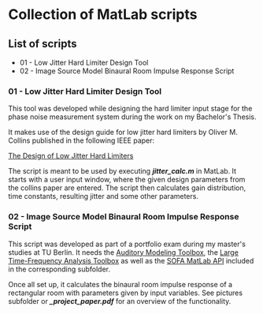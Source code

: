 # Collection of MatLab scripts

## List of scripts

- 01 - Low Jitter Hard Limiter Design Tool 
- 02 - Image Source Model Binaural Room Impulse Response Script

### 01 - Low Jitter Hard Limiter Design Tool

This tool was developed while designing the hard limiter input stage for the phase noise measurement system during the work on my Bachelor's Thesis.

It makes use of the design guide for low jitter hard limiters by Oliver M. Collins published in the following IEEE paper:

[The Design of Low Jitter Hard Limiters](https://ieeexplore.ieee.org/document/494304)

The script is meant to be used by executing ***jitter_calc.m*** in MatLab. It starts with a user input window, where the given design parameters from the collins paper are entered. The script then calculates gain distribution, time constants, resulting jitter and some other parameters.

### 02 - Image Source Model Binaural Room Impulse Response Script

This script was developed as part of a portfolio exam during my master's studies at TU Berlin. It needs the [Auditory Modeling Toolbox](http://amtoolbox.sourceforge.net/), the [Large Time-Frequency Analysis Toolbox](https://ltfat.github.io/) as well as the [SOFA MatLab API](https://www.sofaconventions.org/mediawiki/index.php/SOFA_(Spatially_Oriented_Format_for_Acoustics)) included in the corresponding subfolder.

Once all set up, it calculates the binaural room impulse response of a rectangular room with parameters given by input variables. See pictures subfolder or ***_project_paper.pdf*** for an overview of the functionality.








